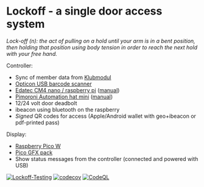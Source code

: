 # Lockoff - a single door access system

_Lock-off (n): the act of pulling on a hold until your arm is in a bent position, then holding that position using body tension in order to reach the next hold with your free hand._

Controller:

- Sync of member data from [Klubmodul](https://klubmodul.dk)
- [Opticon USB barcode scanner](https://opticon.shop/scanners/stationary/opticon-m-11-usb/)
- [Edatec CM4 nano / raspberry pi](https://www.edatec.cn/en/elpc/cm4-nano.html) ([manual](https://docs.edatec.cn/cm4-nano/))
- [Pimoroni Automation hat mini](https://shop.pimoroni.com/products/automation-hat-mini) ([manual](https://github.com/pimoroni/automation-hat))
- 12/24 volt door deadbolt
- ibeacon using bluetooth on the raspberry
- _Signed_ QR codes for access (Apple/Android wallet with geo+ibeacon or pdf-printed pass)

Display:

- [Raspberry Pico W](https://shop.pimoroni.com/products/raspberry-pi-pico-w?variant=40454061752403)
- [Pico GFX pack](https://shop.pimoroni.com/products/pico-gfx-pack?variant=40414469062739)
- Show status messages from the controller (connected and powered with USB)

[![Lockoff-Testing](https://github.com/jensimik/lockoff/actions/workflows/controller.yml/badge.svg)](https://github.com/jensimik/lockoff/actions/workflows/controller.yml) [![codecov](https://codecov.io/gh/jensimik/lockoff/branch/main/graph/badge.svg?token=6ZCJSY0L7K)](https://codecov.io/gh/jensimik/lockoff) [![CodeQL](https://github.com/jensimik/lockoff/actions/workflows/github-code-scanning/codeql/badge.svg)](https://github.com/jensimik/lockoff/actions/workflows/github-code-scanning/codeql)
